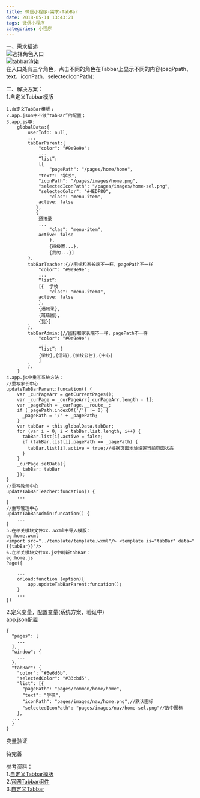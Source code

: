 ```yaml
---
title: 微信小程序-需求-TabBar
date: 2018-05-14 13:43:21
tags: 微信小程序
categories: 小程序
---
```


一、需求描述		
![选择角色入口](tabbar1.png)			
![tabbar渲染](tabbar2.png)			
在入口处有三个角色，点击不同的角色在Tabbar上显示不同的内容(pagPpath、text、iconPath、selectedIconPath):

二、解决方案：		
1.自定义Tabbar模版

	1.自定义TabBar模版；
	2.app.json中不做“tabBar”的配置；
	3.app.js中:
		globalData:{
			userInfo: null,
			...
			tabBarParent:{
				"color": "#9e9e9e";
				...
				“list”: 
				[{
					"pagePath": "/pages/home/home",
          		"text": "学校",
          		"iconPath": "/pages/images/home.png",
          		"selectedIconPath": "/pages/images/home-sel.png",
          		"selectedColor": "#4EDF80",
					"clas": "menu-item",
       	        active: false
               },
               {
               	通讯录
               	...
					"clas": "menu-item",
       	        active: false
					},
					{班级圈...},
					{我的...}]
			},
			tabBarTeacher:{//图标和家长端不一样，pagePath不一样
				"color": "#9e9e9e";
				...
				“list”: 
				[{	学校
					"clas": "menu-item1",
       	        active: false
				},
				{通讯录},
				{班级圈},
				{我}]
			},
			tabBarAdmin:{//图标和家长端不一样，pagePath不一样
				"color": "#9e9e9e";
				...
				“list”: [
				{学校},{信箱},{学校公告},{中心}
				]
			},
		}
	4.app.js中重写系统方法：
	//重写家长中心
	updateTabBarParent:funcation() {
		var _curPageArr = getCurrentPages();
	    var _curPage = _curPageArr[_curPageArr.length - 1];
	    var _pagePath = _curPage.__route__;
	    if (_pagePath.indexOf('/') != 0) {
	      _pagePath = '/' + _pagePath;
	    }
	    var tabBar = this.globalData.tabBar;
	    for (var i = 0; i < tabBar.list.length; i++) {
	      tabBar.list[i].active = false;
	      if (tabBar.list[i].pagePath == _pagePath) {
	        tabBar.list[i].active = true;//根据页面地址设置当前页面状态    
	      }
	    }
	    _curPage.setData({
	      tabBar: tabBar
	    });
	}
	//重写教师中心
	updateTabBarTeacher:funcation() {
		...
	}
	//重写管理中心
	updateTabBarAdmin:funcation() {
		...
	}
	5.在相关模块文件xx..wxml中导入模版：
	eg:home.wxml
	<import src="../template/template.wxml"/> <template is="tabBar" data="{{tabBar}}"/>
	6.在相关模块文件xx.js中刷新tabBar：
	eg:home.js
	Page({
		
		...
		onLoad:function (option){
			app.updateTabBarParent:funcation();
		}
		...
	})
	
2.定义变量，配置变量(系统方案，验证中)       
app.json配置

	{
	  "pages": [
	    ...
	  ],
	  "window": {
	    ...
	  },
	  "tabBar": {
	    "color": "#6e6d6b",
	    "selectedColor": "#33cbd5",
	    "list": [{
	      "pagePath": "pages/common/home/home",
	      "text": "学校",
	      "iconPath": "pages/images/nav/home.png",//默认图标
	      "selectedIconPath": "pages/images/nav/home-sel.png"//选中图标
	    },
	  ...
	  }
	}
变量验证

待完善



参考资料：		
1.[自定义Tabbar模版](https://blog.csdn.net/qq_29729735/article/details/78933721)     
2.[官网Tabbar组件](https://developers.weixin.qq.com/miniprogram/dev/framework/config.html)     
3.[自定义Tabbar](https://blog.csdn.net/alertqian/article/details/71711453)